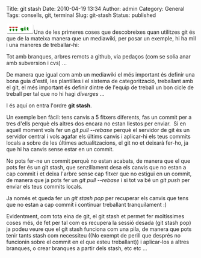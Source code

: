 Title: git stash
Date: 2010-04-19 13:34
Author: admin
Category: General
Tags: consells, git, terminal
Slug: git-stash
Status: published

[<img src="./wp-content/uploads/2009/03/git-logo.png" title="git-logo" class="alignright size-full wp-image-540" width="73" height="28" />](http://gil.badall.net/wp-content/uploads/2009/03/git-logo.png)Una de les primeres coses que descobreixes quan utilitzes git és que de la mateixa manera que un mediawiki, per posar un exemple, hi ha mil i una maneres de treballar-hi:

Tot amb branques, arbres remots a github, via pedaços (com se solia anar amb subversion i cvs) ...

De manera que igual com amb un mediawiki el més important és definir una bona guia d'estil, les plantilles i el sistema de categorització, treballant amb el git, el més important és definir dintre de l'equip de treball un bon cicle de treball per tal que no hi hagi *diverges* ...

I és aquí on entra l'ordre **git stash**.

Un exemple ben fàcil: tens canvis a 5 fitxers diferents, fas un commit per a tres d'ells perquè els altres dos encara no estan llestos per enviar.  Si en aquell moment vols fer un *git pull --rebase* perquè el servidor de git és un servidor central i vols agafar els últims canvis i aplicar-hi els teus commits locals a sobre de les últimes actualitzacions, el git no et deixarà fer-ho, ja que hi ha canvis sense estar en un commit.

No pots fer-ne un commit perquè no estan acabats, de manera que el que pots fer és un git stash, que senzillament desa els canvis que no estan a cap commit i et deixa l'arbre sense cap fitxer que no estigui en un commit, de manera que ja pots fer un *git pull --rebase* i si tot va bé un *git push* per enviar els teus commits locals.

Ja només et queda fer un *git stash pop* per recuperar els canvis que tens que no estan a cap commit i continuar treballant tranquilament :)

Evidentment, com tota eina de git, el git stash et permet fer moltíssimes coses més, de fet per tal com es recupera la sessió desada (git stash pop) ja podeu veure que el git stash funciona com una pila, de manera que pots tenir tants stash com necessiteu ((No exempt de perill que després no funcionin sobre el commit en el que esteu treballant)) i aplicar-los a altres branques, o crear branques a partir dels stash, etc etc ...
